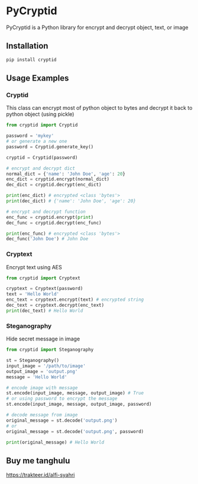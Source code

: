 # PyCryptid

PyCryptid is a Python library for encrypt and decrypt object, text, or image

## Installation
```bash
pip install cryptid
```

## Usage Examples
### Cryptid
This class can encrypt most of python object to bytes and decrypt it back to python object (using pickle)

```python
from cryptid import Cryptid

password = 'mykey'
# or generate a new one
password = Cryptid.generate_key()

cryptid = Cryptid(password)

# encrypt and decrypt dict
normal_dict = {'name': 'John Doe', 'age': 20}
enc_dict = cryptid.encrypt(normal_dict)
dec_dict = cryptid.decrypt(enc_dict)

print(enc_dict) # encrypted <class 'bytes'>
print(dec_dict) # {'name': 'John Doe', 'age': 20}

# encrypt and decrypt function
enc_func = cryptid.encrypt(print)
dec_func = cryptid.decrypt(enc_func)

print(enc_func) # encrypted <class 'bytes'>
dec_func('John Doe') # John Doe
```

### Cryptext
Encrypt text using AES

```python
from cryptid import Cryptext

cryptext = Cryptext(password)
text = 'Hello World'
enc_text = cryptext.encrypt(text) # encrypted string
dec_text = cryptext.decrypt(enc_text)
print(dec_text) # Hello World
```

### Steganography
Hide secret message in image

```python
from cryptid import Steganography

st = Steganography()
input_image = '/path/to/image'
output_image = 'output.png'
message = 'Hello World'

# encode image with message
st.encode(input_image, message, output_image) # True
# or using password to encrypt the message
st.encode(input_image, message, output_image, password)

# decode message from image
original_message = st.decode('output.png')
# or
original_message = st.decode('output.png', password)

print(original_message) # Hello World
```

## Buy me tanghulu
https://trakteer.id/alfi-syahri
